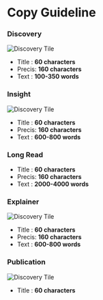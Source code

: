 # Copy Guideline

### Discovery

![Discovery Tile](/images/discovery.png ':size=300')

- Title : **60 characters**
- Precis: **160 characters**
- Text : **100-350 words**

### Insight
![Discovery Tile](/images/insight.png ':size=300')
- Title : **60 characters**
- Precis: **160 characters**
- Text : **600-800 words**

### Long Read
- Title : **60 characters**
- Precis: **160 characters**
- Text : **2000-4000 words**

### Explainer
![Discovery Tile](/images/explainer.png ':size=300')
- Title : **60 characters**
- Precis: **160 characters**
- Text : **600-800 words**

### Publication
![Discovery Tile](/images/publication.png ':size=300')
- Title : **60 characters**
